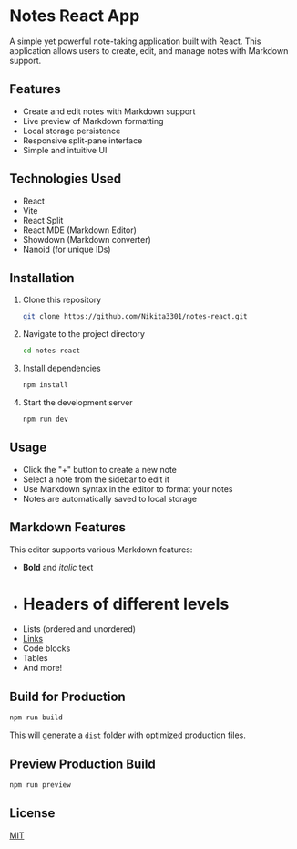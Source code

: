 # Notes React App

A simple yet powerful note-taking application built with React. This application allows users to create, edit, and manage notes with Markdown support.

## Features

- Create and edit notes with Markdown support
- Live preview of Markdown formatting
- Local storage persistence
- Responsive split-pane interface
- Simple and intuitive UI

## Technologies Used

- React
- Vite
- React Split
- React MDE (Markdown Editor)
- Showdown (Markdown converter)
- Nanoid (for unique IDs)

## Installation

1. Clone this repository
   ```bash
   git clone https://github.com/Nikita3301/notes-react.git
   ```

2. Navigate to the project directory
   ```bash
   cd notes-react
   ```

3. Install dependencies
   ```bash
   npm install
   ```

4. Start the development server
   ```bash
   npm run dev
   ```

## Usage

- Click the "+" button to create a new note
- Select a note from the sidebar to edit it
- Use Markdown syntax in the editor to format your notes
- Notes are automatically saved to local storage

## Markdown Features

This editor supports various Markdown features:

- **Bold** and *italic* text
- # Headers of different levels
- Lists (ordered and unordered)
- [Links](https://example.com)
- Code blocks
- Tables
- And more!

## Build for Production

```bash
npm run build
```

This will generate a `dist` folder with optimized production files.

## Preview Production Build

```bash
npm run preview
```

## License

[MIT](https://choosealicense.com/licenses/mit/)
